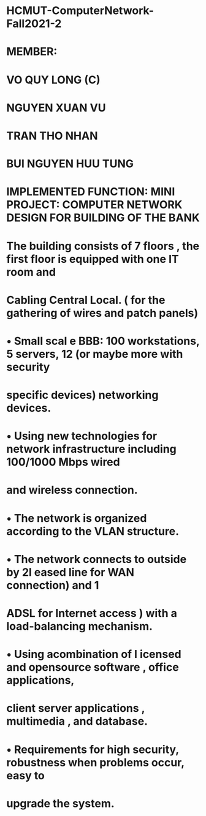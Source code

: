 # HCMUT-ComputerNetwork-Fall2021-2

# MEMBER:

# VO QUY LONG (C)
# NGUYEN XUAN VU
# TRAN THO NHAN
# BUI NGUYEN HUU TUNG

# IMPLEMENTED FUNCTION: MINI PROJECT: COMPUTER NETWORK DESIGN FOR BUILDING OF THE BANK

# The building consists of 7 floors , the first floor is equipped with one IT room and
# Cabling Central Local. ( for the gathering of wires and patch panels)
# • Small scal e BBB: 100 workstations, 5 servers, 12 (or maybe more with security
# specific devices) networking devices.
# • Using new technologies for network infrastructure including 100/1000 Mbps wired
# and wireless connection.
# • The network is organized according to the VLAN structure.
# • The network connects to outside by 2l eased line for WAN connection) and 1
# ADSL for Internet access ) with a load-balancing mechanism.
# • Using acombination of l icensed and opensource software , office applications,
# client server applications , multimedia , and database.
# • Requirements for high security, robustness when problems occur, easy to
# upgrade the system.

